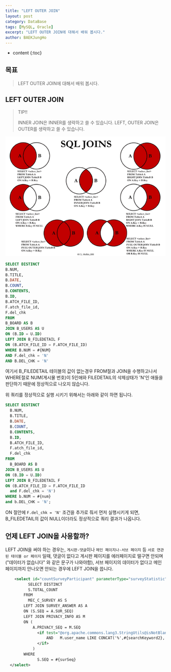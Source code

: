 ```yaml
---
title: "LEFT OUTER JOIN"
layout: post
category: DataBase
tags: [MySQL, Oracle]
excerpt: "LEFT OUTER JOIN에 대해서 배워 봅시다."
author: BAEKJungHo
---
```


* content
{:toc}

## 목표

  > LEFT OUTER JOIN에 대해서 배워 봅시다.

## LEFT OUTER JOIN

  > TIP!!
  >
  > INNER JOIN은 INNER를 생략하고 쓸 수 있습니다. LEFT, OUTER JOIN은 OUTER를 생략하고 쓸 수 있습니다.

  ![join](/images/posts/201904/join.jpg)

  ```sql
SELECT DISTINCT
  B.NUM,
  B.TITLE,
  B.DATE,
  B.COUNT,
  B.CONTENTS,
  B.ID,
  B.ATCH_FILE_ID,
  F.atch_file_id,
  F.del_chk
FROM
  B_BOARD AS B
JOIN B_USERS AS U
ON (B.ID = U.ID)
LEFT JOIN B_FILEDETAIL F
ON (B.ATCH_FILE_ID = F.ATCH_FILE_ID)
WHERE B.NUM = #{NUM}
AND F.del_chk = 'N'
AND B.DEL_CHK = 'N'
  ```

  여기서 B_FILEDETAIL 테이블의 값이 없는경우 FROM절과 JOIN을 수행하고나서  WHERE절로 NUM(게시물 번호)이 5인애와 FILEDETAIL의 삭제상태가 'N'인 애들을 판단하기 때문에 정상적으로 나오지 않습니다.

  위 쿼리를 정상적으로 실행 시키기 위해서는 아래와 같이 하면 됩니다.

  ```sql
  SELECT DISTINCT
    B.NUM,
    B.TITLE,
    B.DATE,
    B.COUNT,
    B.CONTENTS,
    B.ID,
    B.ATCH_FILE_ID,
    F.atch_file_id,
    F.del_chk
  FROM
    B_BOARD AS B
  JOIN B_USERS AS U
  ON (B.ID = U.ID)
  LEFT JOIN B_FILEDETAIL F
  ON (B.ATCH_FILE_ID = F.ATCH_FILE_ID
    and F.del_chk = 'N')
  WHERE b.NUM = #{num}
  and b.DEL_CHK = 'N';
  ```

  ON 절안에 `F.del_chk = 'N'` 조건을 추가로 줘서 먼저 실행시키게 되면, B_FILEDETAIL의 값이 NULL이더라도
  정상적으로 쿼리 결과가 나옵니다.

## 언제 LEFT JOIN을 사용할까?

  LEFT JOIN을 써야 하는 경우는, `게시판-댓글`이나 `메인 페이지나-서브 페이지` 등 `서로 연관된 테이블 or 페이지` 일때, 댓글이 없다고 게시판 페이지를 에러페이지로 떨구면 안되며("데이터가 없습니다" 와 같은 문구가 나와야함), 서브 페이지의 데이터가 없다고 메인 페이지까지 안나오면 안되는 경우에 LEFT JOIN을 씁니다.

  ```xml
      <select id="countSurveyParticipant" parameterType="surveyStatistic" resultType="int">
            SELECT DISTINCT
            S.TOTAL_COUNT
          FROM
            MEC_C_SURVEY AS S
          LEFT JOIN SURVEY_ANSWER AS A
          ON (S.SEQ = A.SUR_SEQ)
          LEFT JOIN PRIVACY_INFO AS M
          ON (
              A.PRIVACY_SEQ = M.SEQ
                <if test="@org.apache.commons.lang3.StringUtils@isNotBlank(searchKeyword2)">
                    AND   M.user_name LIKE CONCAT('%',#{searchKeyword2},'%')
                </if>
              )
          WHERE
                S.SEQ = #{surSeq}
    </select>
  ```
